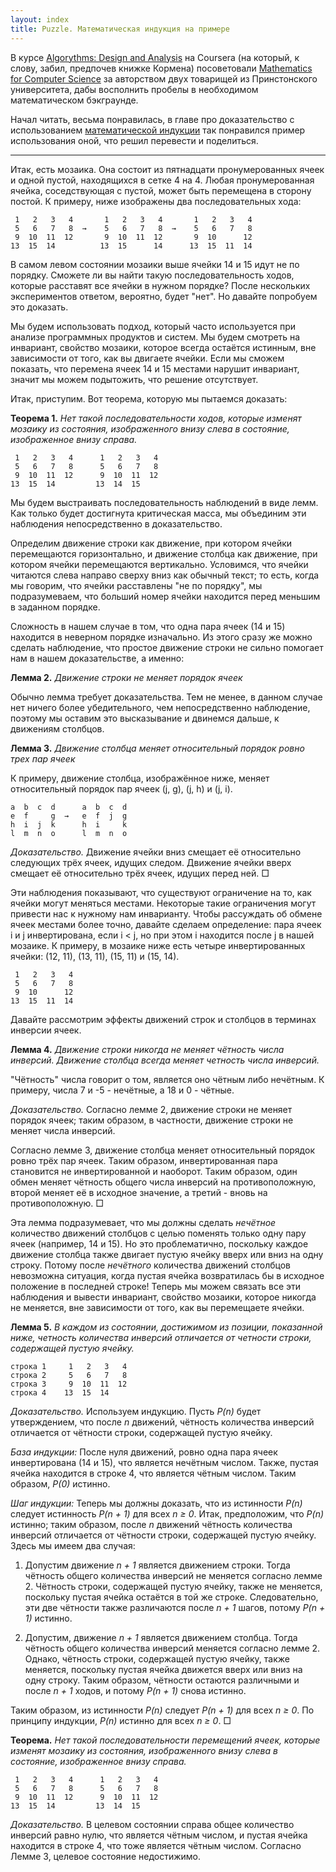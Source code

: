 ```yaml
---
layout: index
title: Puzzle. Математическая индукция на примере
---
```


В  курсе  [Algorythms:  Design  and  Analysis][algo course]  на  Coursera   (на
который, к  слову, забил,  предпочев книжке Кормена)  посоветовали [Mathematics
for  Computer  Science][book] за  авторством  двух  товарищей из  Принстонского
университета, дабы восполнить пробелы в необходимом математическом бэкграунде.

Начал читать, весьма  понравилась, в главе про  доказательство с использованием
[математической   индукции][математическая индукция]  так   понравился   пример
использования оной, что решил перевести и поделиться.

* * *

Итак, есть  мозаика. Она  состоит из пятнадцати  пронумерованных ячеек  и одной
пустой, находящихся в сетке 4 на 4. Любая пронумерованная ячейка, соседствующая
с пустой,  может быть перемещена в  сторону постой. К примеру,  ниже изображены
два последовательных хода:

     1   2   3   4       1   2   3   4       1   2   3   4
     5   6   7   8  →    5   6   7   8  →    5   6   7   8
     9  10  11  12       9  10  11  12       9  10      12
    13  15  14          13  15      14      13  15  11  14

В самом левом состоянии мозаики выше ячейки 14 и 15 идут не по порядку. Сможете
ли  вы найти  такую последовательность  ходов, которые  расставят все  ячейки в
нужном порядке? После нескольких  экспериментов ответом, вероятно, будет "нет".
Но давайте попробуем это доказать.

Мы  будем   использовать  подход,   который  часто  используется   при  анализе
программных  продуктов  и систем.  Мы  будем  смотреть на  инвариант,  свойство
мозаики,  которое всегда  остаётся истинным,  вне зависимости  от того,  как вы
двигаете ячейки.  Если мы сможем показать,  что перемена ячеек 14  и 15 местами
нарушит инвариант, значит мы можем подытожить, что решение отсутствует.

Итак, приступим. Вот теорема, которую мы пытаемся доказать:

**Теорема 1.** *Нет такой последовательности  ходов, которые изменят мозаику из
состояния, изображенного внизу слева в состояние, изображенное внизу справа.*

     1   2   3   4      1   2   3   4
     5   6   7   8      5   6   7   8
     9  10  11  12      9  10  11  12
    13  15  14         13  14  15

Мы  будем выстраивать  последовательность наблюдений  в виде  лемм. Как  только
будет достигнута критическая масса, мы объединим эти наблюдения непосредственно
в доказательство.

Определим  движение  строки  как  движение,  при  котором  ячейки  перемещаются
горизонтально, и движение столбца как движение, при котором ячейки перемещаются
вертикально.  Условимся, что  ячейки  читаются слева  направо  сверху вниз  как
обычный  текст; то  есть,  когда  мы говорим,  что  ячейки  расставлены "не  по
порядку", мы подразумеваем, что больший  номер ячейки находится перед меньшим в
заданном порядке.

Сложность в  нашем случае  в том,  что одна пара  ячеек (14  и 15)  находится в
неверном порядке  изначально. Из этого  сразу же можно сделать  наблюдение, что
простое  движение строки  не  сильно  помогает нам  в  нашем доказательстве,  а
именно:

**Лемма 2.** *Движение строки не меняет порядок ячеек*

Обычно лемма требует  доказательства. Тем не менее, в данном  случае нет ничего
более  убедительного, чем  непосредственно наблюдение,  поэтому мы  оставим это
высказывание и двинемся дальше, к движениям столбцов.

**Лемма  3.** *Движение  столбца меняет  относительный порядок  ровно трех  пар
ячеек*

К примеру,  движение столбца,  изображённое ниже, меняет  относительный порядок
пар ячеек (j, g), (j, h) и (j, i).

    a  b  c  d      a  b  c  d
    e  f     g  →   e  f  j  g
    h  i  j  k      h  i     k
    l  m  n  o      l  m  n  o

*Доказательство.* Движение  ячейки вниз смещает её  относительно следующих трёх
ячеек, идущих следом. Движение ячейки вверх смещает её относительно трёх ячеек,
идущих перед ней. □

Эти наблюдения показывают,  что существуют ограничение на то,  как ячейки могут
меняться местами. Некоторые такие ограничения  могут привести нас к нужному нам
инварианту.  Чтобы рассуждать  об  обмене ячеек  местами  более точно,  давайте
сделаем определение: пара ячеек i и j инвертирована,  если i < j, но при этом i
находится  после j  в нашей  мозаике.  К примеру,  в мозаике  ниже есть  четыре
инвертированных ячейки: (12, 11), (13, 11), (15, 11) и (15, 14).

     1   2   3   4
     5   6   7   8
     9  10      12
    13  15  11  14

Давайте рассмотрим эффекты движений строк и столбцов в терминах инверсии ячеек.

**Лемма  4.**  *Движение строки  никогда  не  меняет чётность  числа  инверсий.
Движение столбца всегда меняет четность числа инверсий.*

"Чётность" числа говорит  о том, является оно чётным либо  нечётным. К примеру,
числа 7 и -5 - нечётные, а 18 и 0 - чётные.

*Доказательство.* Согласно  лемме 2, движение  строки не меняет  порядок ячеек;
таким образом, в частности, движение строки не меняет числа инверсий.

Согласно лемме 3, движение столбца  меняет относительный порядок ровно трёх пар
ячеек.  Таким образом,  инвертированная  пара становится  не инвертированной  и
наоборот. Таким  образом, один обмен  меняет чётность общего числа  инверсий на
противоположную, второй  меняет её  в исходное  значение, а  третий -  вновь на
противоположную. □

Эта лемма подразумевает,  что мы должны сделать  *нечётное* количество движений
столбцов с целью  поменять только одну пару  ячеек (например, 14 и  15). Но это
проблематично, поскольку  каждое движение  столбца также двигает  пустую ячейку
вверх или  вниз на  одну строку. Потому  после *нечётного*  количества движений
столбцов невозможна  ситуация, когда пустая  ячейка возвратилась бы  в исходное
положение  в последней  строке!  Теперь  мы можем  связать  все эти  наблюдения
и  вывести  инвариант,  свойство  мозаики, которое  никогда  не  меняется,  вне
зависимости от того, как вы перемещаете ячейки.

**Лемма 5.**  *В каждом из  состоянии, достижимом из позиции,  показанной ниже,
четность количества  инверсий отличается от четности  строки, содержащей пустую
ячейку.*

    строка 1     1   2   3   4
    строка 2     5   6   7   8
    строка 3     9  10  11  12
    строка 4    13  15  14

*Доказательство.*  Используем индукцию.  Пусть *P(n)*  будет утверждением,  что
после *n* движений, чётность количества инверсий отличается от чётности строки,
содержащей пустую ячейку.

*База индукции:* После нуля движений, ровно одна пара ячеек инвертирована (14 и
15), что является  нечётным числом. Также, пустая ячейка находится  в строке 4,
что является чётным числом. Таким образом, *P(0)* истинно.

*Шаг индукции:*  Теперь мы  должны доказать, что  из истинности  *P(n)* следует
истинность *P(n + 1)* для всех *n  ≥ 0*. Итак, предположим, что *P(n)* истинно;
таким образом,  после *n* движений  чётность количества инверсий  отличается от
чётности строки, содержащей пустую ячейку. Здесь мы имеем два случая:

1. Допустим движение  *n + 1* является движением строки.  Тогда чётность общего
количества инверсий не  меняется согласно лемме 2.  Чётность строки, содержащей
пустую ячейку,  также не меняется,  поскольку пустая  ячейка остаётся в  той же
строке. Следовательно, эти две чётности также  различаются после *n + 1* шагов,
потому *P(n + 1)* истинно.

2. Допустим, движение *n + 1* является движением столбца. Тогда чётность общего
количества  инверсий  меняется  согласно  лемме  2.  Однако,  чётность  строки,
содержащей  пустую ячейку,  также  меняется, поскольку  пустая ячейка  движется
вверх или  вниз на одну строку.  Таким образом, чётности остаются  различными и
после *n + 1* ходов, и потому *P(n + 1)* снова истинно.

Таким образом,  из истинности *P(n)* следует  *P(n + 1)*  для всех *n ≥  0*. По
принципу индукции, *P(n)* истинно для всех *n ≥ 0*. □

**Теорема.** *Нет  такой последовательности перемещений ячеек,  которые изменят
мозаику из состояния, изображенного внизу слева в состояние, изображенное внизу
справа.*

     1   2   3   4      1   2   3   4
     5   6   7   8      5   6   7   8
     9  10  11  12      9  10  11  12
    13  15  14         13  14  15

*Доказательство.* В  целевом состоянии  справа общее количество  инверсий равно
нулю, что  является чётным числом,  и пустая ячейка  находится в строке  4, что
тоже является чётным числом. Согласно Лемме 3, целевое состояние недостижимо.



[математическая индукция]: http://ru.wikipedia.org/wiki/Математическая_индукция
[algo course]: https://www.coursera.org/course/algo
[book]: http://www.cs.princeton.edu/courses/archive/spr10/cos433/mathcs.pdf
